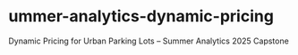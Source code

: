 # ummer-analytics-dynamic-pricing
Dynamic Pricing for Urban Parking Lots – Summer Analytics 2025 Capstone
